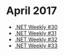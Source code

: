 # April 2017

+ [.NET Weekly #30](number-30.md)
+ [.NET Weekly #31](number-31.md)
+ [.NET Weekly #32](number-32.md)
+ [.NET Weekly #33](number-33.md)